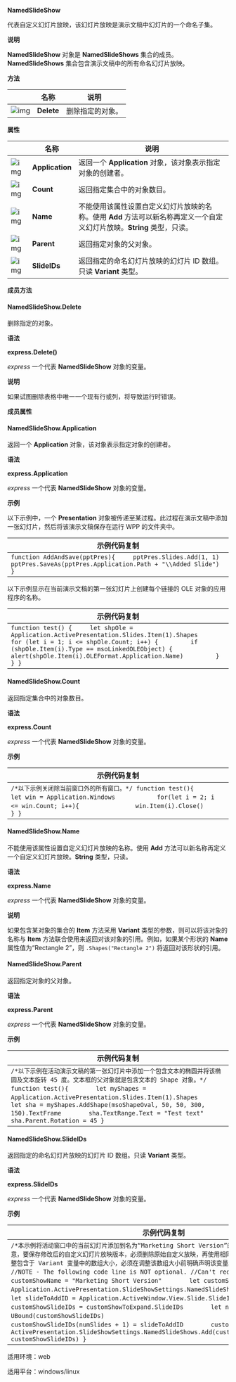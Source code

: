 **NamedSlideShow**



代表自定义幻灯片放映，该幻灯片放映是演示文稿中幻灯片的一个命名子集。

**说明**

**NamedSlideShow** 对象是 **NamedSlideShows** 集合的成员。**NamedSlideShows** 集合包含演示文稿中的所有命名幻灯片放映。

**方法**

|                                                              | 名称       | 说明             |
| ------------------------------------------------------------ | ---------- | ---------------- |
| ![img](https://qn.cache.wpscdn.cn/encs/doc/office_v19/gif/methods.gif) | **Delete** | 删除指定的对象。 |

**属性**

|                                                              | 名称            | 说明                                                         |
| ------------------------------------------------------------ | --------------- | ------------------------------------------------------------ |
| ![img](https://qn.cache.wpscdn.cn/encs/doc/office_v19/gif/properties.gif) | **Application** | 返回一个 **Application** 对象，该对象表示指定对象的创建者。  |
| ![img](https://qn.cache.wpscdn.cn/encs/doc/office_v19/gif/properties.gif) | **Count**       | 返回指定集合中的对象数目。                                   |
| ![img](https://qn.cache.wpscdn.cn/encs/doc/office_v19/gif/properties.gif) | **Name**        | 不能使用该属性设置自定义幻灯片放映的名称。使用 **Add** 方法可以新名称再定义一个自定义幻灯片放映。**String** 类型，只读。 |
| ![img](https://qn.cache.wpscdn.cn/encs/doc/office_v19/gif/properties.gif) | **Parent**      | 返回指定对象的父对象。                                       |
| ![img](https://qn.cache.wpscdn.cn/encs/doc/office_v19/gif/properties.gif) | **SlideIDs**    | 返回指定的命名幻灯片放映的幻灯片 ID 数组。只读 **Variant** 类型。 |

**成员方法**

#### **NamedSlideShow.Delete**

删除指定的对象。

**语法**

**express.Delete()**

*express*   一个代表 **NamedSlideShow** 对象的变量。

**说明**

如果试图删除表格中唯一一个现有行或列，将导致运行时错误。

**成员属性**

#### **NamedSlideShow.Application**

返回一个 **Application** 对象，该对象表示指定对象的创建者。

**语法**

**express.Application**

*express*   一个代表 **NamedSlideShow** 对象的变量。

**示例**

以下示例中，一个 **Presentation** 对象被传递至某过程。此过程在演示文稿中添加一张幻灯片，然后将该演示文稿保存在运行 WPP 的文件夹中。

| 示例代码复制                                                 |
| ------------------------------------------------------------ |
| `function AddAndSave(pptPres){     pptPres.Slides.Add(1, 1)     pptPres.SaveAs(pptPres.Application.Path + "\\Added Slide") }` |

以下示例显示在当前演示文稿的第一张幻灯片上创建每个链接的 OLE 对象的应用程序的名称。

| 示例代码复制                                                 |
| ------------------------------------------------------------ |
| `function test() {     let shpOle = Application.ActivePresentation.Slides.Item(1).Shapes     for (let i = 1; i <= shpOle.Count; i++) {         if (shpOle.Item(i).Type == msoLinkedOLEObject) {             alert(shpOle.Item(i).OLEFormat.Application.Name)         }     } }` |

#### **NamedSlideShow.Count**

返回指定集合中的对象数目。

**语法**

**express.Count**

*express*   一个代表 **NamedSlideShow** 对象的变量。

**示例**

| 示例代码复制                                                 |
| ------------------------------------------------------------ |
| `/*以下示例关闭除当前窗口外的所有窗口。*/ function test(){ 　　　　let win = Application.Windows    　　　　 for(let i = 2; i <= win.Count; i++){     　　　　    win.Item(i).Close()  　　　　   } }` |

#### **NamedSlideShow.Name**

不能使用该属性设置自定义幻灯片放映的名称。使用 **Add** 方法可以新名称再定义一个自定义幻灯片放映。**String** 类型，只读。

**语法**

**express.Name**

*express*   一个代表 **NamedSlideShow** 对象的变量。

**说明**

如果包含某对象的集合的 **Item** 方法采用 **Variant** 类型的参数，则可以将该对象的名称与 **Item** 方法联合使用来返回对该对象的引用。例如，如果某个形状的 **Name** 属性值为“Rectangle 2”，则 `.Shapes("Rectangle 2")` 将返回对该形状的引用。

#### **NamedSlideShow.Parent**

返回指定对象的父对象。

**语法**

**express.Parent**

*express*   一个代表 **NamedSlideShow** 对象的变量。

**示例**

| 示例代码复制                                                 |
| ------------------------------------------------------------ |
| `/*以下示例在活动演示文稿的第一张幻灯片中添加一个包含文本的椭圆并将该椭圆及文本旋转 45 度。文本框的父对象就是包含文本的 Shape 对象。*/ function test(){ 　　　　let myShapes = Application.ActivePresentation.Slides.Item(1).Shapes 　　　　let sha = myShapes.AddShape(msoShapeOval, 50, 50, 300, 150).TextFrame 　　　　sha.TextRange.Text = "Test text" 　　　　sha.Parent.Rotation = 45 }` |

#### **NamedSlideShow.SlideIDs**

返回指定的命名幻灯片放映的幻灯片 ID 数组。只读 **Variant** 类型。

**语法**

**express.SlideIDs**

*express*   一个代表 **NamedSlideShow** 对象的变量。

**示例**

| 示例代码复制                                                 |
| ------------------------------------------------------------ |
| `/*本示例将活动窗口中的当前幻灯片添加到名为“Marketing Short Version”的自定义幻灯片放映中。请注意，要保存修改后的自定义幻灯片放映版本，必须删除原始自定义放映，再使用相同名称重新添加。另请注意，要调整包含于 Variant 变量中的数组大小，必须在调整该数组大小前明确声明该变量。*/ function test(){ //NOTE - The following code line is NOT optional. //Can't redim array without this 									 　　　　customShowName = "Marketing Short Version" 　　　　let customShowToExpand = Application.ActivePresentation.SlideShowSettings.NamedSlideShows.Item(customShowName) 　　　　let slideToAddID = Application.ActiveWindow.View.Slide.SlideID 　　　　let customShowSlideIDs = customShowToExpand.SlideIDs 　　　　let numSlides = UBound(customShowSlideIDs) 									 　　　　customShowSlideIDs(numSlides + 1) = slideToAddID 　　　　customShowToExpand.Delete() 　　　　ActivePresentation.SlideShowSettings.NamedSlideShows.Add(customShowName, customShowSlideIDs) }` |

适用环境：web

适用平台：windows/linux